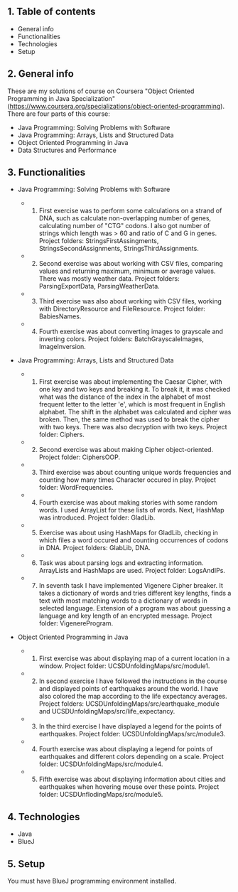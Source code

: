 ## 1. Table of contents
* General info
* Functionalities
* Technologies
* Setup

## 2. General info
These are my solutions of course on Coursera "Object Oriented Programming in Java Specialization" (https://www.coursera.org/specializations/object-oriented-programming). There are four parts of this course:
* Java Programming: Solving Problems with Software
* Java Programming: Arrays, Lists and Structured Data
* Object Oriented Programming in Java
* Data Structures and Performance

## 3. Functionalities
* Java Programming: Solving Problems with Software
    - 1. First exercise was to perform some calculations on a strand of DNA, such as calculate non-overlapping number of genes, calculating number of "CTG" codons. I also got number of strings which length was > 60 and ratio of C and G in genes. Project folders: StringsFirstAssingments, StringsSecondAssignments, StringsThirdAssignments.

    - 2. Second exercise was about working with CSV files, comparing values and returning maximum, minimum or average values. There was mostly weather data. Project folders: ParsingExportData, ParsingWeatherData.

    - 3. Third exercise was also about working with CSV files, working with DirectoryResource and FileResource. Project folder: BabiesNames.
    
    - 4. Fourth exercise was about converting images to grayscale and inverting colors. Project folders: BatchGrayscaleImages, ImageInversion.

* Java Programming: Arrays, Lists and Structured Data
    - 1. First exercise was about implementing the Caesar Cipher, with one key and two keys and breaking it. To break it, it was checked what was the distance of the index in the alphabet of most frequent letter to the letter 'e', which is most frequent in English alphabet. The shift in the alphabet was calculated and cipher was broken. Then, the same method was used to break the cipher with two keys. There was also decryption with two keys. Project folder: Ciphers.

    - 2. Second exercise was about making Cipher object-oriented. Project folder: CiphersOOP.

    - 3. Third exercise was about counting unique words frequencies and counting how many times Character occured in play. Project folder: WordFrequencies.

    - 4. Fourth exercise was about making stories with some random words. I used ArrayList for these lists of words. Next, HashMap was introduced. Project folder: GladLib.

    - 5. Exercise was about using HashMaps for GladLib, checking in which files a word occured and counting occurrences of codons in DNA. Project folders: GlabLib, DNA.

    - 6. Task was about parsing logs and extracting information. ArrayLists and HashMaps are used. Project folder: LogsAndIPs.

    - 7. In seventh task I have implemented Vigenere Cipher breaker. It takes a dictionary of words and tries different key lengths, finds a text with most matching words to a dictionary of words in selected language. Extension of a program was about guessing a language and key length of an encrypted message. Project folder: VigenereProgram.
    
* Object Oriented Programming in Java
    - 1. First exercise was about displaying map of a current location in a window. Project folder: UCSDUnfoldingMaps/src/module1.

    - 2. In second exercise I have followed the instructions in the course and displayed points of earthquakes around the world. I have also colored the map according to the life expectancy averages. Project folders: UCSDUnfoldingMaps/src/earthquake_module and UCSDUnfoldingMaps/src/life_expectancy.

    - 3. In the third exercise I have displayed a legend for the points of earthquakes. Project folder: UCSDUnfoldingMaps/src/module3.

    - 4. Fourth exercise was about displaying a legend for points of earthquakes and different colors depending on a scale. Project folder: UCSDUnfoldingMaps/src/module4.

    - 5. Fifth exercise was about displaying information about cities and earthquakes when hovering mouse over these points. Project folder: UCSDUnflodingMaps/src/module5.

## 4. Technologies
* Java
* BlueJ

## 5. Setup
You must have BlueJ programming environment installed.
